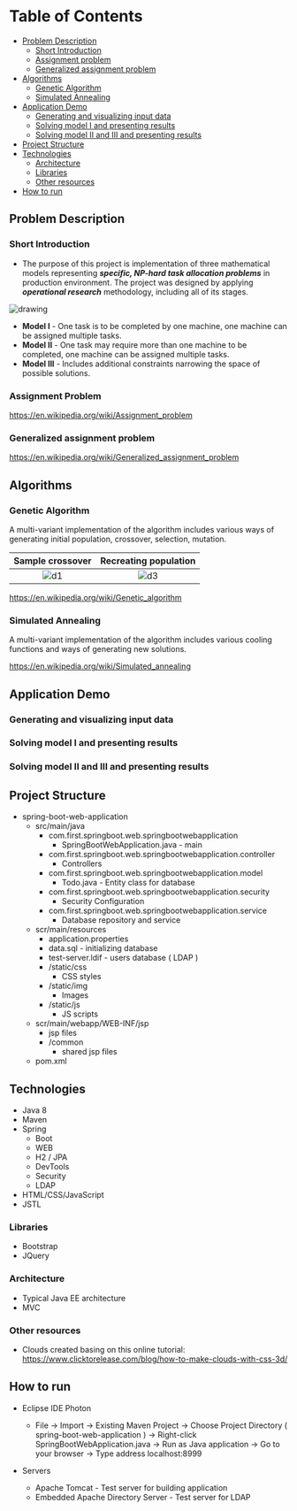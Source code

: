 
# Table of Contents 
- [Problem Description](#problem-description)
  * [Short Introduction](#short-introduction)
  * [Assignment problem](#assignment-problem)
  * [Generalized assignment problem](#generalized-assignment-problem)
- [Algorithms](#algorithms)
  * [Genetic Algorithm](#genetic-algorithm)
  * [Simulated Annealing](#simulated-annealing)
- [Application Demo](#application-demo)
  * [Generating and visualizing input data](#generating-and-visualizing-input-data)
  * [Solving model I and presenting results](#solving-model-i-and-presenting-results)
  * [Solving model II and III and presenting results](#solving-model-ii-and-iii-and-presenting-results)
- [Project Structure](#project-structure)
- [Technologies](#technologies)
  * [Architecture](#architecture)
  * [Libraries](#libraries)
  * [Other resources](#other-resources)
- [How to run](#how-to-run)




<!-- toc -->


## Problem Description

### Short Introduction

+ The purpose of this project is implementation of three mathematical models representing **_specific, NP-hard task allocation 
problems_** in production environment. The project was designed by applying **_operational research_** methodology, including all 
of its stages.

![drawing](https://user-images.githubusercontent.com/37666186/52162660-9d46d580-26d7-11e9-9f38-ec242f105284.JPG)

+ __Model I__ - One task is to be completed by one machine, one machine can be assigned multiple tasks.
+ __Model II__ - One task may require more than one machine to be completed, one machine can be assigned multiple tasks.
+ __Model III__ - Includes additional constraints narrowing the space of possible solutions. 

### Assignment Problem
https://en.wikipedia.org/wiki/Assignment_problem

### Generalized assignment problem
https://en.wikipedia.org/wiki/Generalized_assignment_problem


## Algorithms

### Genetic Algorithm
A multi-variant implementation of the algorithm includes various ways of generating initial population, crossover, 
selection, mutation.


Sample crossover           |  Recreating population
:-------------------------:|:-------------------------:
![d1](https://user-images.githubusercontent.com/37666186/52163019-1a744980-26dc-11e9-84d4-1442e2566cea.JPG) |  ![d3](https://user-images.githubusercontent.com/37666186/52163022-23fdb180-26dc-11e9-8281-0854bbaed138.JPG)

https://en.wikipedia.org/wiki/Genetic_algorithm

### Simulated Annealing
A multi-variant implementation of the algorithm includes various cooling functions and ways of generating new solutions.

https://en.wikipedia.org/wiki/Simulated_annealing


## Application Demo
### Generating and visualizing input data
### Solving model I and presenting results
### Solving model II and III and presenting results

## Project Structure

* spring-boot-web-application
  * src/main/java
    + com.first.springboot.web.springbootwebapplication
      * SpringBootWebApplication.java - main 
    + com.first.springboot.web.springbootwebapplication.controller
      * Controllers
    + com.first.springboot.web.springbootwebapplication.model
      * Todo.java - Entity class for database 
    + com.first.springboot.web.springbootwebapplication.security
      * Security Configuration
    + com.first.springboot.web.springbootwebapplication.service
      * Database repository and service
  * scr/main/resources
    + application.properties
    + data.sql - initializing database
    + test-server.ldif - users database ( LDAP )
    + /static/css
      * CSS styles 
    + /static/img
      * Images
    + /static/js
      * JS scripts
  * scr/main/webapp/WEB-INF/jsp
    + jsp files
    + /common
      * shared jsp files
  * pom.xml

## Technologies
* Java 8
* Maven
* Spring 
  * Boot 
  * WEB
  * H2 / JPA 
  * DevTools
  * Security
  * LDAP
* HTML/CSS/JavaScript
* JSTL

### Libraries
* Bootstrap
* JQuery

### Architecture

* Typical Java EE architecture
* MVC 

### Other resources

* Clouds created basing on this online tutorial: 
https://www.clicktorelease.com/blog/how-to-make-clouds-with-css-3d/


## How to run

* Eclipse IDE Photon 
  * File -> Import -> Existing Maven Project -> Choose Project Directory ( spring-boot-web-application ) -> Right-click SpringBootWebApplication.java -> Run as Java application -> Go to your browser -> Type address localhost:8999 

* Servers 
  * Apache Tomcat - Test server for building application
  * Embedded Apache Directory Server  - Test server for LDAP







